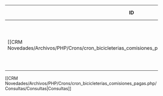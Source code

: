 | ID<br>                                                                                                   | Tipo   | Archivo Origen                                                                                                                            | Modulo Funcional         | Base de Datos    | Tablas Afectadas        | Joins | Objetivo                                                             | Impacto   | Observacion        |
| -------------------------------------------------------------------------------------------------------- | ------ | ----------------------------------------------------------------------------------------------------------------------------------------- | ------------------------ | ---------------- | ----------------------- | ----- | -------------------------------------------------------------------- | --------- | ------------------ |
| [[CRM Novedades/Archivos/PHP/Crons/cron_bicicleterias_comisiones_pagas.php/Consultas/INSERT/Q001\|Q001]] | INSERT | [[CRM Novedades/Archivos/PHP/Crons/cron_bicicleterias_comisiones_pagas.php/Consultas/Consultas\|cron_bicicleterias_comisiones_pagas.php]] | Comisiones Bicicleterías | gyssrl_novedades | sw_bicisComisionesPagas | -     | Insertar operación como comisión paga para una bicicletería elegible | Escritura | CONSULTA DUPLICADA |

[[CRM Novedades/Archivos/PHP/Crons/cron_bicicleterias_comisiones_pagas.php/Consultas/Consultas|Consultas]]